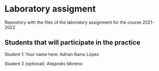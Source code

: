 # Laboratory assigment

Repository with the files of the laboratory assignment for the course 2021-2022

## Students that will participate in the practice

Student 1: Your name here: Adrian Ramo López

Student 2 (optional): Alejandro Moreno
